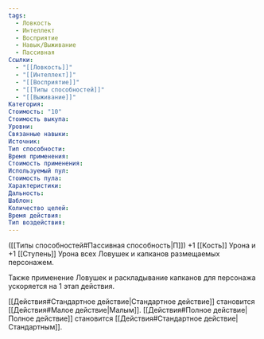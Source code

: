 ```yaml
---
tags:
  - Ловкость
  - Интеллект
  - Восприятие
  - Навык/Выживание
  - Пассивная
Ссылки:
  - "[[Ловкость]]"
  - "[[Интеллект]]"
  - "[[Восприятие]]"
  - "[[Типы способностей]]"
  - "[[Выживание]]"
Категория: 
Стоимость: "10"
Стоимость выкупа:
Уровни:
Связанные навыки:
Источник:
Тип способности:
Время применения:
Стоимость применения:
Используемый пул:
Стоимость пула:
Характеристики:
Дальность:
Шаблон:
Количество целей:
Время действия:
Тип воздействия:
---
```

([[Типы способностей#Пассивная способность|П]]) +1 [[Кость]] Урона и +1 [[Ступень]] Урона всех Ловушек и капканов размещаемых персонажем.  

Также применение Ловушек и раскладывание капканов для персонажа ускоряется на 1 этап действия. 

[[Действия#Стандартное действие|Стандартное действие]] становится [[Действия#Малое действие|Малым]].
[[Действия#Полное действие|Полное действие]] становится [[Действия#Стандартное действие|Стандартным]].